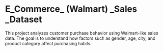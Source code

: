 # E_Commerce_ (Walmart) _Sales _Dataset
This project analyzes customer purchase behavior using Walmart-like sales data. The goal is to understand how factors such as gender, age, city, and product category affect purchasing habits.
